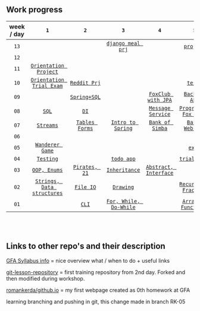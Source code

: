 ## Work progress

   week / day |`1`| `2` | `3` | `4` | `5`
:--------: |:---:|:-----:|:-----:|:-----:|:-----:
`13`| []()  | []() | [`django meal prj`](https://github.com/green-fox-academy/romankerda/tree/master/week-13/day-3/meal_project) | []() | [`project`](https://github.com/green-fox-academy/Arctic-Fox-Python-Tribes)
`12`| []()  | []() | []() | []() | []()
`11`| [`Orientation Project`](https://github.com/green-fox-academy/romankerda/tree/master/week-11/Sage%20Chat)  | []() | []() | []() | []()
`10`| [`Orientation Trial Exam`](https://github.com/romankerda/orientation-example-exam)  | [`Reddit Prj`](https://github.com/green-fox-academy/romankerda/tree/master/week-10/day-2) | []() | []() | [`tests`](https://github.com/green-fox-academy/romankerda/tree/master/week-10/day-5)
`09`| []()  | [`Spring+SQL`](https://github.com/green-fox-academy/romankerda/tree/master/week-09/day-2) | []() | [`FoxClub with JPA`](https://github.com/green-fox-academy/romankerda/tree/master/week-09/day-4/Programmer%20Fox%20Club%20JPA) | [`Backend API`](https://github.com/green-fox-academy/romankerda/tree/master/week-09/day-5/frontend)
`08`| [`SQL`](https://github.com/green-fox-academy/romankerda/tree/master/week-08/day-1)  | [`DI`](https://github.com/green-fox-academy/romankerda/tree/master/week-08/day-2) | []() | [`Message Service`](https://github.com/green-fox-academy/romankerda/tree/master/week-08/day-4) | [`Programmer Fox Club`](https://github.com/green-fox-academy/romankerda/tree/master/week-08/day-5/Programmer%20Fox%20Club)
`07`| [`Streams`](https://github.com/green-fox-academy/romankerda/tree/master/week-07/day-1/src)  | [`Tables Forms`](https://github.com/green-fox-academy/romankerda/tree/master/week-07/day-2) | [`Intro to Spring`](https://github.com/green-fox-academy/romankerda/tree/master/week-07/day-3) | [`Bank of Simba`](https://github.com/green-fox-academy/romankerda/tree/master/week-07/day-4) | [`Basic Webshop`](https://github.com/green-fox-academy/romankerda/tree/master/week-07/day-5)
`06`|   |     
`05`| [ `Wanderer Game`](https://github.com/romankerda/wanderer-java.git) | [ ](https://www.example.com) | [ ](https://www.example.com) | [ ](https://www.example.com) | [`exam`](https://github.com/romankerda/canaSpears-foundation-normal-exam.git)
`04`| [`Testing`](https://github.com/green-fox-academy/romankerda/tree/master/week-04/day-1) | [](https://github.com/green-fox-academy/romankerda/tree/master/week-04/day-2)| [`todo app`](https://github.com/green-fox-academy/romankerda_todo_app/tree/master/src)| [](https://github.com/green-fox-academy/romankerda/tree/master/week-04/day-4) | [`trial exam`](https://github.com/romankerda/spears-trial-foundation-exam)
`03`| [`OOP, Enums`](https://github.com/green-fox-academy/romankerda/tree/master/week-03/day-1) | [`Pirates, 21`](https://github.com/green-fox-academy/romankerda/tree/master/week-03/day-2) | [`Inheritance`](https://github.com/green-fox-academy/romankerda/tree/master/week-03/day-3) | [`Abstract, Interface`](https://github.com/green-fox-academy/romankerda/tree/master/week-03/day-4) | [ ](https://github.com/green-fox-academy/romankerda/tree/master/week-03/day-5)
`02`| [ `Strings, Data structures`](https://github.com/green-fox-academy/romankerda/tree/master/week-02/day-1/Strings%2C%20Data%20Structures/src) | [`File IO` ](https://github.com/green-fox-academy/romankerda/tree/master/week-02/day-2/src) | [`Drawing` ](https://github.com/green-fox-academy/romankerda/tree/master/week-02/day-4/ProjectDrawing/src) | [ ](https://www.example.com) | [`Recursion, Fractals` ](https://github.com/green-fox-academy/romankerda/tree/master/week-02/day-5/Recursions%20%26%20Fractals/src)
`01`|   | [`CLI`](https://github.com/green-fox-academy/romankerda/tree/master/week-01/day-2) | [`For, While, Do-While`](https://github.com/green-fox-academy/romankerda/tree/master/week-01/day-3/src) |  | [`Arrays & Functions`](https://github.com/green-fox-academy/romankerda/tree/master/week-01/day-5/Arrays_Functions/src)

 
<br/>
<br/>
 
 
## Links to other repo's and their description

[GFA Syllabus info](https://github.com/green-fox-academy/prg-spears-syllabus.git "Cana Spears Class Syllabus")
= nice overview what / when to do + useful links

[git-lesson-repository](https://github.com/romankerda/git-lesson-repository.git "1st training repository")
= first training repository from 2nd day. Forked and then modified during workshop.

[romankerda/github.io](https://romankerda.github.io/ "myFirstWebpage on GitHub")
= my first webpage created as 0th homework at GFA

learning branching and pushing in git, this change made in branch RK-05
